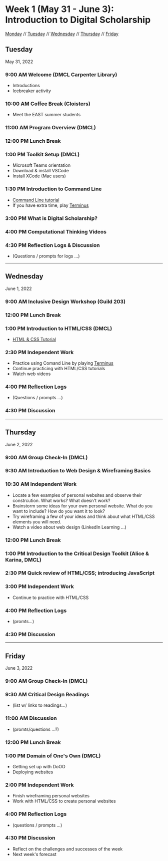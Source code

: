 # Week 1 (May 31 - June 3): Introduction to Digital Scholarship

[Monday](#monday) // [Tuesday](#tuesday) // [Wednesday](#wednesday) // [Thursday](#thursday) // [Friday](#friday)

## Tuesday
May 31, 2022

### 9:00 AM Welcome (DMCL Carpenter Library)
- Introductions
- Icebreaker activity

### 10:00 AM Coffee Break (Cloisters)
- Meet the EAST summer students

### 11:00 AM Program Overview (DMCL)

### 12:00 PM Lunch Break

### 1:00 PM Toolkit Setup (DMCL)
- Microsoft Teams orientation
- Download & install VSCode
- Install XCode (Mac users)

### 1:30 PM Introduction to Command Line
- [Command Line tutorial](https://github.com/tri-cods/command-line)
- If you have extra time, play [Terminus](https://web.mit.edu/mprat/Public/web/Terminus/Web/main.html)

### 3:00 PM What is Digital Scholarship?

### 4:00 PM Computational Thinking Videos

### 4:30 PM Reflection Logs & Discussion
- (Questions / prompts for logs ...)

---

## Wednesday
June 1, 2022

### 9:00 AM Inclusive Design Workshop (Guild 203)

### 12:00 PM Lunch Break

### 1:00 PM Introduction to HTML/CSS (DMCL)
- [HTML & CSS Tutorial](https://github.com/tri-cods/html-css)

### 2:30 PM Independent Work
- Practice using Comand Line by playing [Terminus](https://web.mit.edu/mprat/Public/web/Terminus/Web/main.html)
- Continue practicing with HTML/CSS tutorials
- Watch web videos

### 4:00 PM Reflection Logs
- (Questions / prompts ...)

### 4:30 PM Discussion

---

## Thursday
June 2, 2022

### 9:00 AM Group Check-In (DMCL)

### 9:30 AM Introduction to Web Design & Wireframing Basics

### 10:30 AM Independent Work
- Locate a few examples of personal websites and observe their constrcution.  What works?  What doesn't work?
- Brainstorm some ideas for your own personal website.  What do you want to include?  How do you want it to look?
- Try wireframing a few of your ideas and think about what HTML/CSS elements you will need.
- Watch a video about web design (LinkedIn Learning ...)

### 12:00 PM Lunch Break

### 1:00 PM Introduction to the Critical Design Toolkit (Alice & Karina, DMCL)

### 2:30 PM Quick review of HTML/CSS; introducing JavaScript

### 3:00 PM Independent Work
- Continue to practice with HTML/CSS

### 4:00 PM Reflection Logs
- (promts...)

### 4:30 PM Discussion

---

## Friday
June 3, 2022

### 9:00 AM Group Check-In (DMCL)

### 9:30 AM Critical Design Readings
- (list w/ links to readings...)

### 11:00 AM Discussion
- (promts/questions ...?)

### 12:00 PM Lunch Break

### 1:00 PM Domain of One's Own (DMCL)
- Getting set up with DoOO
- Deploying websites

### 2:00 PM Independent Work
- Finish wireframing personal websites
- Work with HTML/CSS to create personal websites

### 4:00 PM Reflection Logs
- (questions / prompts ...)

### 4:30 PM Discussion
- Reflect on the challenges and successes of the week
- Next week's forecast
